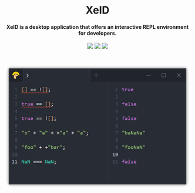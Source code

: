 <h1 align="center">XeID</h1>

<h4 align="center">XeID is a desktop application that offers an interactive REPL environment for developers.</h4>

<p align="center">
  <a href="https://opensource.org/licenses/MIT"><img src="https://img.shields.io/badge/license-MIT-_red.svg"></a>
  <a href="https://github.com/mrmarble/xeid/releases/latest"><img src="https://img.shields.io/github/downloads/mrmarble/xeid/total"></a>
  <a href="https://github.com/mrmarble/xeid/releases"><img src="https://img.shields.io/github/release/mrmarble/xeid"></a>
</p>

<h1 align="center">
  <img src="assets/screenshot.png" alt="xeid screenshot" width="600">
</h1>
